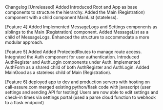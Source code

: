 Changelog
[Unreleased]
Added
Introduced Root and App as base components to structure the hierarchy.
Added the Main (Registration) component with a child component MainList (stateless).

[Feature 4]
Added
Implemented MessageLogs and Settings components as siblings to the Main (Registration) component.
Added MessageList as a child of MessageLogs.
Enhanced the structure to accommodate a more modular approach.

[Feature 5]
Added
Added ProtectedRoutes to manage route access.
Integrated the Auth component for user authentication.
Introduced AuthRegister and AuthLogin components under Auth.
Implemented AuthForm as a shared child of both AuthRegister and AuthLogin.
Added MainGood as a stateless child of Main (Registration).


[Feature 6]
deployed app to dev and production servers with hosting on call-assure.com
merged existing python/flask code with javascript (user settings and sending API for texting)
Users are now able to edit settings and check-in times via settings portal (used a parse cloud function to webhook to a flask endpoint)

